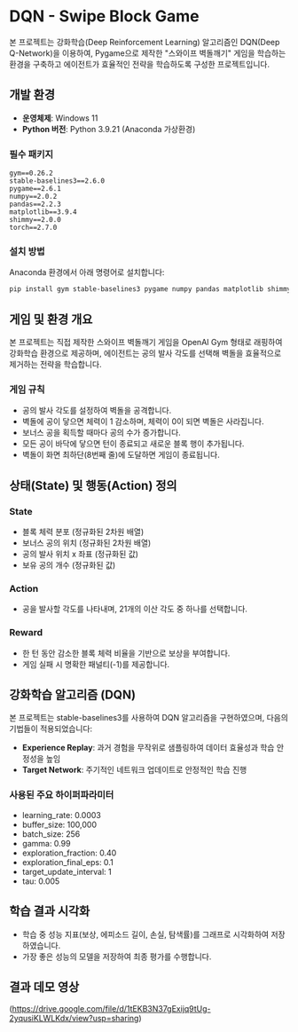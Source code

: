 # DQN - Swipe Block Game

본 프로젝트는 강화학습(Deep Reinforcement Learning) 알고리즘인 DQN(Deep Q-Network)을 이용하여, Pygame으로 제작한 "스와이프 벽돌깨기" 게임을 학습하는 환경을 구축하고 에이전트가 효율적인 전략을 학습하도록 구성한 프로젝트입니다.

## 개발 환경

* **운영체제**: Windows 11
* **Python 버전**: Python 3.9.21 (Anaconda 가상환경)

### 필수 패키지

```
gym==0.26.2
stable-baselines3==2.6.0
pygame==2.6.1
numpy==2.0.2
pandas==2.2.3
matplotlib==3.9.4
shimmy==2.0.0
torch==2.7.0
```

### 설치 방법

Anaconda 환경에서 아래 명령어로 설치합니다:

```bash
pip install gym stable-baselines3 pygame numpy pandas matplotlib shimmy
```

## 게임 및 환경 개요

본 프로젝트는 직접 제작한 스와이프 벽돌깨기 게임을 OpenAI Gym 형태로 래핑하여 강화학습 환경으로 제공하며, 에이전트는 공의 발사 각도를 선택해 벽돌을 효율적으로 제거하는 전략을 학습합니다.

### 게임 규칙

* 공의 발사 각도를 설정하여 벽돌을 공격합니다.
* 벽돌에 공이 닿으면 체력이 1 감소하며, 체력이 0이 되면 벽돌은 사라집니다.
* 보너스 공을 획득할 때마다 공의 수가 증가합니다.
* 모든 공이 바닥에 닿으면 턴이 종료되고 새로운 블록 행이 추가됩니다.
* 벽돌이 화면 최하단(8번째 줄)에 도달하면 게임이 종료됩니다.

## 상태(State) 및 행동(Action) 정의

### State

* 블록 체력 분포 (정규화된 2차원 배열)
* 보너스 공의 위치 (정규화된 2차원 배열)
* 공의 발사 위치 x 좌표 (정규화된 값)
* 보유 공의 개수 (정규화된 값)

### Action

* 공을 발사할 각도를 나타내며, 21개의 이산 각도 중 하나를 선택합니다.

### Reward

* 한 턴 동안 감소한 블록 체력 비율을 기반으로 보상을 부여합니다.
* 게임 실패 시 명확한 패널티(-1)를 제공합니다.

## 강화학습 알고리즘 (DQN)

본 프로젝트는 stable-baselines3를 사용하여 DQN 알고리즘을 구현하였으며, 다음의 기법들이 적용되었습니다:

* **Experience Replay**: 과거 경험을 무작위로 샘플링하여 데이터 효율성과 학습 안정성을 높임
* **Target Network**: 주기적인 네트워크 업데이트로 안정적인 학습 진행

### 사용된 주요 하이퍼파라미터

* learning\_rate: 0.0003
* buffer\_size: 100,000
* batch\_size: 256
* gamma: 0.99
* exploration\_fraction: 0.40
* exploration\_final\_eps: 0.1
* target\_update\_interval: 1
* tau: 0.005

## 학습 결과 시각화

* 학습 중 성능 지표(보상, 에피소드 길이, 손실, 탐색률)를 그래프로 시각화하여 저장하였습니다.
* 가장 좋은 성능의 모델을 저장하여 최종 평가를 수행합니다.

## 결과 데모 영상

(https://drive.google.com/file/d/1tEKB3N37gExijq9tUg-2yqusiKLWLKdx/view?usp=sharing)
